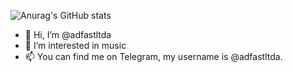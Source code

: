 ![Anurag's GitHub stats](https://github-readme-stats.vercel.app/api?username=adfastltda&show_icons=true&theme=highcontrast)

- 👋 Hi, I’m @adfastltda
- 👀 I’m interested in music
- 📫 You can find me on Telegram, my username is @adfastltda.

<!---
adfastltda/adfastltda is a ✨ special ✨ repository because its `README.md` (this file) appears on your GitHub profile.
You can click the Preview link to take a look at your changes.
--->
